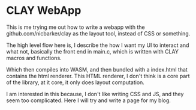 # CLAY WebApp

This is me trying me out how to write a webapp with the github.com/nicbarker/clay as the
layout tool, instead of CSS or something.

The high level flow here is, I describe the how I want my UI to interact and what not,
basically the front end in main.c, which is written with CLAY macros and functions.

Which then compiles into WASM, and then bundled with a index.html that contains the html
renderer. This HTML renderer, I don't think is a core part of the library, at it core, it only
does layout computation.

I am interested in this because, I don't like writing CSS and JS, and they seem too
complicated. Here I will try and write a page for my blog.
